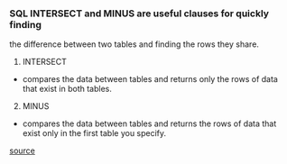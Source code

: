 ### SQL INTERSECT and MINUS are useful clauses for quickly finding
the difference between two tables and finding the rows they share.

1. INTERSECT
- compares the data between tables and returns only the rows of data that exist in both tables.

2. MINUS
- compares the data between tables and returns the rows of data that exist only in the first table you specify.

[source](https://learnsql.com/blog/sql-intersect-minus-clause/#:~:text=The%20SQL%20MINUS%20clause%20is,in%20the%20second%20SELECT%20statement.)

